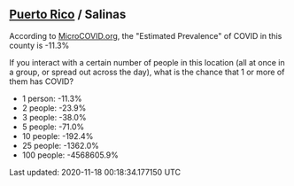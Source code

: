 
## [Puerto Rico](/united-states/puerto-rico) / Salinas

According to [MicroCOVID.org](http://microcovid.org),
the "Estimated Prevalence" of COVID in this county is -11.3%

If you interact with a certain number of people in this location
(all at once in a group, or spread out across the day), what is the chance that
1 or more of them has COVID?

- 1 person: -11.3%
- 2 people: -23.9%
- 3 people: -38.0%
- 5 people: -71.0%
- 10 people: -192.4%
- 25 people: -1362.0%
- 100 people: -4568605.9%

Last updated: 2020-11-18 00:18:34.177150 UTC
